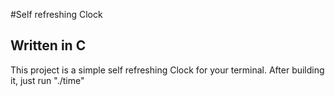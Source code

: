#Self refreshing Clock

## Written in C

This project is a simple self refreshing Clock for your terminal. After building it, just run
"./time"
